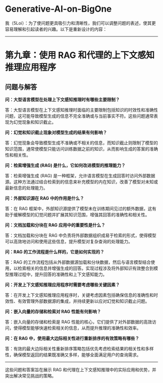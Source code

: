 # Generative-AI-on-BigOne

我（5Loi）：为了使问题更具吸引力和清晰性，我们可以调整问题的表述，使其更容易理解和引起读者的兴趣。以下是重新设计的内容：

---

# 第九章：使用 RAG 和代理的上下文感知推理应用程序

## 问题与解答

**问：大型语言模型在处理上下文感知推理时有哪些主要限制？**

答：大型语言模型在上下文感知推理时面临的主要限制包括知识的时效性和准确性问题，这可能导致模型生成的信息不完全准确或与当前事实不符。这些问题通常表现为幻觉现象和知识截止。

**问：幻觉和知识截止现象对模型生成的结果有何影响？**

答：幻觉现象会导致模型生成不准确或不相关的信息，而知识截止则限制了模型的知识范围，通常使模型只能访问训练数据之前的知识，从而影响生成的答案的准确性和相关性。

**问：检索增强生成 (RAG) 是什么，它如何改进模型的推理能力？**

答：检索增强生成 (RAG) 是一种框架，允许语言模型在生成回答时访问外部数据源。这种方法通过结合检索到的信息来补充模型的内在知识，改善了模型对未知或最新信息的处理能力。

**问：外部知识源在 RAG 中的作用是什么？**

答：在 RAG 框架中，外部知识源提供了模型未在训练期间见过的额外数据，这有助于缓解模型的幻觉问题并扩展其知识范围，增强其回答的准确性和相关性。

**问：文档加载和分块在 RAG 应用中的重要性是什么？**

答：文档加载和分块在 RAG 中负责将外部数据组织成易于检索的形式，使得模型可以高效地访问和使用这些信息，提升模型对复杂查询的处理能力。

**问：RAG 的工作流程是什么样的，它是如何实现的？**

答：RAG 的工作流程包括从外部数据源加载和分块数据，然后与语言模型结合使用，以检索相关的信息并增强生成的回答。实现过程涉及将外部知识有效整合到模型推理过程中，提升回答的准确性和上下文感知能力。

**问：开发上下文感知推理应用程序时需要考虑哪些关键因素？**

答：在开发上下文感知推理应用程序时，关键考虑因素包括确保信息的准确性和时效性、有效管理外部数据源的集成，并持续更新以应对幻觉和知识截止问题。

**问：嵌入向量的存储和检索对 RAG 性能有何影响？**

答：嵌入向量的存储和检索是 RAG 性能的核心，它们提供了对外部数据的高效访问，使得模型能够快速检索相关的信息，从而提升推理的准确性和效率。

**问：在 RAG 中，使用最大边际相关性进行重新排序的有效策略有哪些？**

答：有效的最大边际相关性重新排序策略包括优先考虑检索结果的相关性和多样性，确保模型返回的结果既准确又多样，能够全面满足用户的查询需求。

---

这些问题和答案旨在展示 RAG 和代理在上下文感知推理中的实际应用和优势，并突出解决常见挑战的策略。